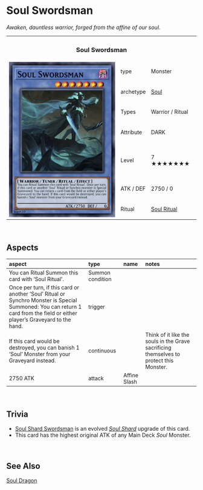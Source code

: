 # Soul Swordsman

*Awaken, dauntless warrior, forged from the affine of our soul.*

<table>
  <tr>
    <th colspan="3"> <h3> Soul Swordsman </h3> </th>
  </tr>
  <tr>
    <td rowspan="8"> <img src="../../../../.assets/cards/ritual/Soul Swordsman.png" width="320px"> </td>
  </tr>
  <tr>
    <td> type </td>
    <td> Monster </td>
  </tr>
  <tr>
    <td> archetype </td>
    <td> <a href="../../../archetypes/Soul.md">Soul</a> </td>
  </tr>
  <tr>
    <td> Types </td>
    <td> Warrior / Ritual </td>
  </tr>
  <tr>
    <td> Attribute </td>
    <td> DARK </td>
  </tr>
  <tr>
    <td> Level </td>
    <td> 7 ★★★★★★★ </td>
  </tr>
  <tr>
    <td> ATK / DEF </td>
    <td> 2750 / 0 </td>
  </tr>
  <tr>
    <td> Ritual </td>
    <td> <a href="../../spells/Soul Ritual.md">Soul Ritual</a> </td>
  </tr>
</table>


<br>


## Aspects

| aspect | type | name | notes |
| :----- | :--- | :--- | :---- |
| You can Ritual Summon this card with ‘Soul Ritual’. | Summon condition | | |
| Once per turn, if this card or another ‘Soul’ Ritual or Synchro Monster is Special Summoned: You can return 1 card from the field or either player’s Graveyard to the hand. | trigger | | |
| If this card would be destroyed, you can banish 1 ‘Soul’ Monster from your Graveyard instead. | continuous | | Think of it like the souls in the Grave sacrificing themselves to protect this Monster. |
| 2750 ATK | attack | Affine Slash | |


<br>


## Trivia

- [Soul Shard Swordsman](../synchro/Soul%20Shard%20Swordsman) is an evolved [*Soul Shard*](../../../archetypes/Soul.md) upgrade of this card.
- This card has the highest original ATK of any Main Deck *Soul* Monster.


<br>


## See Also

[Soul Dragon](Soul%20Dragon.md)  
